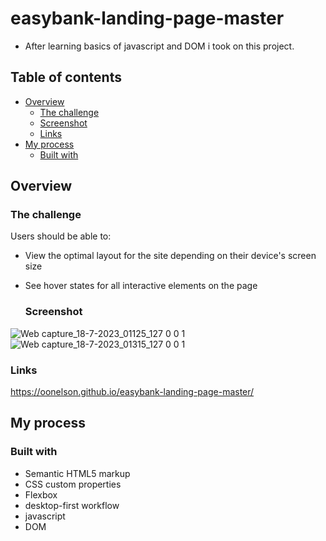 # easybank-landing-page-master
* After learning basics of javascript and DOM i took on this project.

## Table of contents

- [Overview](#overview)
  - [The challenge](#the-challenge)
  - [Screenshot](#screenshot)
  - [Links](#links)
- [My process](#my-process)
  - [Built with](#built-with)


## Overview

### The challenge

Users should be able to:

- View the optimal layout for the site depending on their device's screen size
- See hover states for all interactive elements on the page


    ### Screenshot
![Web capture_18-7-2023_01125_127 0 0 1](https://github.com/OONelson/easybank-landing-page-master/assets/114698224/fe3d71e8-ec06-4444-a7fc-2e98624d9dcd)
![Web capture_18-7-2023_01315_127 0 0 1](https://github.com/OONelson/easybank-landing-page-master/assets/114698224/17fa7cee-d867-49b2-9bd7-64e3f4e1d6a4)


### Links

https://oonelson.github.io/easybank-landing-page-master/

## My process

### Built with

- Semantic HTML5 markup
- CSS custom properties
- Flexbox
- desktop-first workflow
- javascript
- DOM
